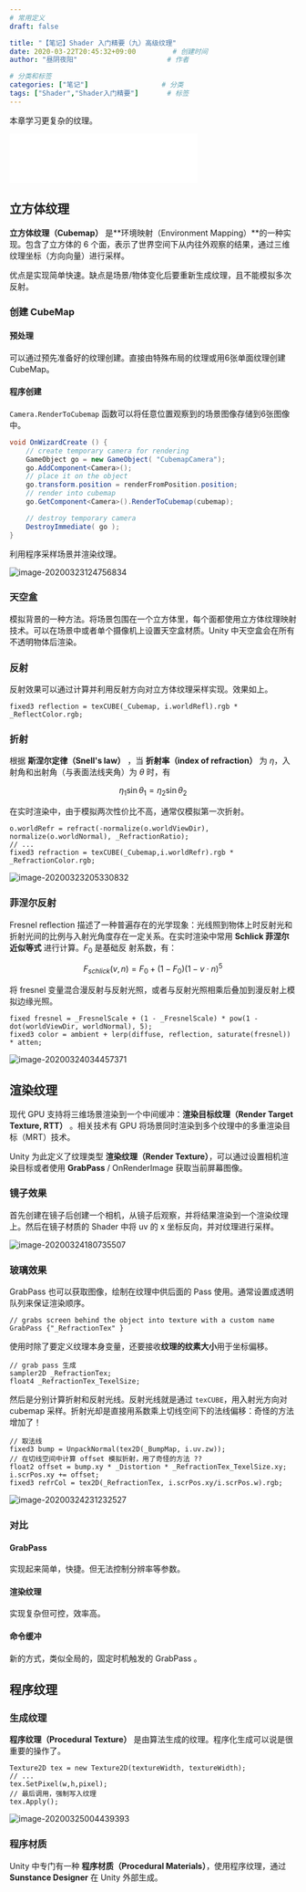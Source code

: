 ```yaml
---
# 常用定义
draft: false

title: "【笔记】Shader 入门精要（九）高级纹理"
date: 2020-03-22T20:45:32+09:00			# 创建时间
author: "昼阴夜阳"        	     		# 作者

# 分类和标签
categories: ["笔记"]		            # 分类
tags: ["Shader","Shader入门精要"]  		# 标签
---
```


本章学习更复杂的纹理。

<iframe frameborder="no" border="0" marginwidth="0" marginheight="0" width=330 height=86 src="//music.163.com/outchain/player?type=2&id=1408262540&auto=0&height=66"></iframe>

## 立方体纹理

**立方体纹理（Cubemap）** 是**环境映射（Environment Mapping）**的一种实现。包含了立方体的 6 个面，表示了世界空间下从内往外观察的结果，通过三维纹理坐标（方向向量）进行采样。

优点是实现简单快速。缺点是场景/物体变化后要重新生成纹理，且不能模拟多次反射。

### 创建 CubeMap

#### 预处理

可以通过预先准备好的纹理创建。直接由特殊布局的纹理或用6张单面纹理创建 CubeMap。

#### 程序创建

`Camera.RenderToCubemap` 函数可以将任意位置观察到的场景图像存储到6张图像中。

``` c#
void OnWizardCreate () {
    // create temporary camera for rendering
    GameObject go = new GameObject( "CubemapCamera");
    go.AddComponent<Camera>();
    // place it on the object
    go.transform.position = renderFromPosition.position;
    // render into cubemap		
    go.GetComponent<Camera>().RenderToCubemap(cubemap);

    // destroy temporary camera
    DestroyImmediate( go );
}
```

利用程序采样场景并渲染纹理。

![image-20200323124756834](https://gitee.com/GZ1A/image-hosting/raw/master/blog/2020/03/image-20200323124756834.png)

### 天空盒

模拟背景的一种方法。将场景包围在一个立方体里，每个面都使用立方体纹理映射技术。可以在场景中或者单个摄像机上设置天空盒材质。Unity 中天空盒会在所有不透明物体后渲染。

### 反射

反射效果可以通过计算并利用反射方向对立方体纹理采样实现。效果如上。

```
fixed3 reflection = texCUBE(_Cubemap, i.worldRefl).rgb * _ReflectColor.rgb;
```

### 折射

根据 **斯涅尔定律（Snell's law）** ，当 **折射率（index of refraction）** 为 $\eta$，入射角和出射角（与表面法线夹角）为 $\theta$ 时，有

$$ \eta_1\sin\theta_1 = \eta_2\sin\theta_2 $$

在实时渲染中，由于模拟两次性价比不高，通常仅模拟第一次折射。

```
o.worldRefr = refract(-normalize(o.worldViewDir), normalize(o.worldNormal), _RefractionRatio);
// ...
fixed3 refraction = texCUBE(_Cubemap,i.worldRefr).rgb * _RefractionColor.rgb;
```

![image-20200323205330832](https://gitee.com/GZ1A/image-hosting/raw/master/blog/2020/03/image-20200323205330832.png)

### 菲涅尔反射 

Fresnel reflection 描述了一种普遍存在的光学现象：光线照到物体上时反射光和折射光间的比例与入射光角度存在一定关系。在实时渲染中常用 **Schlick 菲涅尔近似等式** 进行计算。$F_0$ 是基础反 射系数，有：

$$ F_{schlick}(v,n) = F_0 + (1-F_0)(1-v\cdot n)^5 $$

将 fresnel 变量混合漫反射与反射光照，或者与反射光照相乘后叠加到漫反射上模拟边缘光照。

```
fixed fresnel = _FresnelScale + (1 - _FresnelScale) * pow(1 - dot(worldViewDir, worldNormal), 5);
fixed3 color = ambient + lerp(diffuse, reflection, saturate(fresnel)) * atten;
```

![image-20200324034457371](https://gitee.com/GZ1A/image-hosting/raw/master/blog/2020/03/image-20200324034457371.png)

## 渲染纹理

现代 GPU 支持将三维场景渲染到一个中间缓冲：**渲染目标纹理（Render Target Texture, RTT）** 。相关技术有 GPU 将场景同时渲染到多个纹理中的多重渲染目标（MRT）技术。

Unity 为此定义了纹理类型 **渲染纹理（Render Texture）**，可以通过设置相机渲染目标或者使用 **GrabPass** / OnRenderImage 获取当前屏幕图像。

### 镜子效果

首先创建在镜子后创建一个相机，从镜子后观察，并将结果渲染到一个渲染纹理上。然后在镜子材质的 Shader 中将 uv 的 x 坐标反向，并对纹理进行采样。

![image-20200324180735507](https://gitee.com/GZ1A/image-hosting/raw/master/blog/2020/03/image-20200324180735507.png)

### 玻璃效果

GrabPass 也可以获取图像，绘制在纹理中供后面的 Pass 使用。通常设置成透明队列来保证渲染顺序。

```
// grabs screen behind the object into texture with a custom name
GrabPass {"_RefractionTex" }
```

使用时除了要定义纹理本身变量，还要接收**纹理的纹素大小**用于坐标偏移。

```
// grab pass 生成
sampler2D _RefractionTex;
float4 _RefractionTex_TexelSize;
```

然后是分别计算折射和反射光线。反射光线就是通过 `texCUBE`，用入射光方向对 cubemap 采样。折射光却是直接用系数乘上切线空间下的法线偏移：奇怪的方法增加了！

```
// 取法线
fixed3 bump = UnpackNormal(tex2D(_BumpMap, i.uv.zw));
// 在切线空间中计算 offset 模拟折射，用了奇怪的方法 ??
float2 offset = bump.xy * _Distortion * _RefractionTex_TexelSize.xy;
i.scrPos.xy += offset;
fixed3 refrCol = tex2D(_RefractionTex, i.scrPos.xy/i.scrPos.w).rgb;
```

![image-20200324231232527](https://gitee.com/GZ1A/image-hosting/raw/master/blog/2020/03/image-20200324231232527.png)

### 对比

#### GrabPass

实现起来简单，快捷。但无法控制分辨率等参数。

#### 渲染纹理

实现复杂但可控，效率高。

#### 命令缓冲

 新的方式，类似全局的，固定时机触发的 GrabPass 。

## 程序纹理

### 生成纹理

**程序纹理（Procedural Texture）** 是由算法生成的纹理。程序化生成可以说是很重要的操作了。

```
Texture2D tex = new Texture2D(textureWidth, textureWidth);
// ...
tex.SetPixel(w,h,pixel);
// 最后调用，强制写入纹理
tex.Apply();
```

![image-20200325004439393](https://gitee.com/GZ1A/image-hosting/raw/master/blog/2020/03/image-20200325004439393.png)

### 程序材质

Unity 中专门有一种 **程序材质（Procedural Materials）**，使用程序纹理，通过 **Sunstance Designer** 在 Unity 外部生成。